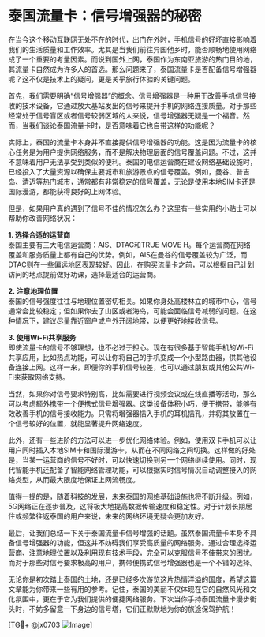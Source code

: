 # 泰国流量卡：信号增强器的秘密

在当今这个移动互联网无处不在的时代，出门在外时，手机信号的好坏直接影响着我们的生活质量和工作效率。尤其是当我们前往异国他乡时，能否顺畅地使用网络成了一个重要的考量因素。而说到国外上网，泰国作为东南亚旅游的热门目的地，其流量卡自然成为许多人的首选。那么问题来了，泰国流量卡是否配备信号增强器呢？这不仅是技术上的疑问，更是关乎旅行体验的关键问题。

首先，我们需要明确“信号增强器”的概念。信号增强器是一种用于改善手机信号接收的技术设备，它通过放大基站发出的信号来提升手机的网络连接质量。对于那些经常处于信号盲区或者信号较弱区域的人来说，信号增强器无疑是一个福音。然而，当我们谈论泰国流量卡时，是否意味着它也自带这样的功能呢？

实际上，泰国的流量卡本身并不直接提供信号增强器的功能。这是因为流量卡的核心任务是为用户提供网络服务，而不是解决物理层面的信号覆盖问题。不过，这并不意味着用户无法享受到类似的便利。泰国的电信运营商在建设网络基础设施时，已经投入了大量资源以确保主要城市和旅游景点的信号覆盖。例如，曼谷、普吉岛、清迈等热门城市，通常都有非常稳定的信号覆盖，无论是使用本地SIM卡还是国际漫游，都能获得良好的上网体验。

但是，如果用户真的遇到了信号不佳的情况怎么办？这里有一些实用的小贴士可以帮助你改善网络状况：

**1. 选择合适的运营商**  
泰国主要有三大电信运营商：AIS、DTAC和TRUE MOVE H。每个运营商在网络覆盖和服务质量上都有自己的优势。例如，AIS在曼谷的信号覆盖较为广泛，而DTAC则在一些偏远地区表现较好。因此，在购买流量卡之前，可以根据自己计划访问的地点提前做好功课，选择最适合的运营商。

**2. 注意地理位置**  
泰国的信号强度往往与地理位置密切相关。如果你身处高楼林立的城市中心，信号通常会比较稳定；但如果你去了山区或者海岛，可能会面临信号减弱的问题。在这种情况下，建议尽量靠近窗户或户外开阔地带，以便更好地接收信号。

**3. 使用Wi-Fi共享服务**  
即使流量卡的信号不够理想，也不必过于担心。现在有很多基于智能手机的Wi-Fi共享应用，比如热点功能，可以让你将自己的手机变成一个小型路由器，供其他设备连接上网。这样一来，即便你的手机信号较差，也可以通过朋友或其他公共Wi-Fi来获取网络支持。

当然，如果你对信号要求特别高，比如需要进行视频会议或在线直播等活动，那么可以考虑额外携带一个便携式信号增强器。这类设备体积小巧，便于携带，能够有效改善手机的信号接收能力。只需将增强器插入手机的耳机插孔，并将其放置在一个信号较好的位置，就能显著提升网络速度。

此外，还有一些进阶的方法可以进一步优化网络体验。例如，使用双卡手机可以让用户同时插入本地SIM卡和国际漫游卡，从而在不同网络之间切换。这样做的好处是，当某一运营商的信号不好时，可以快速切换到另一个网络继续使用。同时，现代智能手机还配备了智能网络管理功能，可以根据实时信号情况自动调整接入的网络类型，从而最大限度地保证上网流畅度。

值得一提的是，随着科技的发展，未来泰国的网络基础设施也将不断升级。例如，5G网络正在逐步普及，这将极大地提高数据传输速度和稳定性。对于计划长期居住或频繁往返泰国的用户来说，未来的网络环境无疑会更加友好。

最后，让我们总结一下关于泰国流量卡信号增强的话题。虽然泰国流量卡本身不具备信号增强器的功能，但这并不妨碍我们享受高质量的网络服务。通过合理选择运营商、注意地理位置以及利用现有技术手段，完全可以克服信号不佳带来的困扰。而对于那些对信号要求极高的用户，携带便携式信号增强器也是一个不错的选择。

无论你是初次踏上泰国的土地，还是已经多次游览这片热情洋溢的国度，希望这篇文章能为你带来一些有用的参考。记住，泰国的美丽不仅体现在它的自然风光和文化氛围中，更在于它为我们提供的便捷网络服务。下次当你手持泰国流量卡漫步街头时，不妨多留意一下身边的信号塔，它们正默默地为你的旅途保驾护航！

[TG💪+ @jx0703 ![Image](https://github.com/user-attachments/assets/dbca1d08-cadb-493c-b0ec-ad6f7a83f270)]